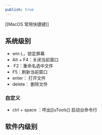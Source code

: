 ```yaml
---
publish: true
---
```

[[MacOS 常用快捷键]]
## 系统级别

- win L，锁定屏幕
- Alt + F4：关闭当前窗口
-  F2：重命名选中文件
- F5：刷新当前窗口
- enter： 打开文件
- delete： 删除文件

### 自定义
- ctrl + space ：呼出[[uTools]] 启动台命令行

## 软件内级别